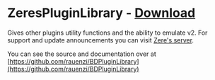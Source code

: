 # ZeresPluginLibrary - [Download](https://betterdiscord.net/ghdl?url=https://raw.githubusercontent.com/rauenzi/BDPluginLibrary/master/release/0PluginLibrary.plugin.js)

Gives other plugins utility functions and the ability to emulate v2. For support and update announcements you can visit [Zere's server](https://bit.ly/ZeresServer).

You can see the source and documentation over at [https://github.com/rauenzi/BDPluginLibrary](https://github.com/rauenzi/BDPluginLibrary)
